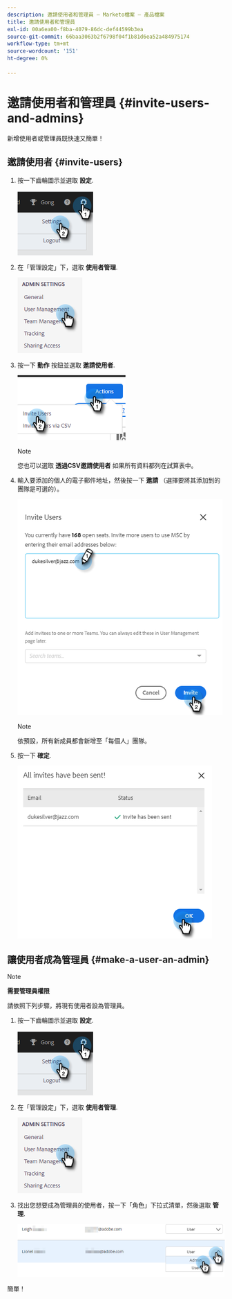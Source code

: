 ```yaml
---
description: 邀請使用者和管理員 — Marketo檔案 — 產品檔案
title: 邀請使用者和管理員
exl-id: 00a6ea00-f8ba-4079-86dc-def44599b3ea
source-git-commit: 66baa3063b2f6798f04f1b81d6ea52a484975174
workflow-type: tm+mt
source-wordcount: '151'
ht-degree: 0%

---
```


# 邀請使用者和管理員 {#invite-users-and-admins}

新增使用者或管理員既快速又簡單！

## 邀請使用者 {#invite-users}

1. 按一下齒輪圖示並選取 **設定**.

   ![](assets/invite-users-and-admins-1.png)

1. 在「管理設定」下，選取 **使用者管理**.

   ![](assets/invite-users-and-admins-2.png)

1. 按一下 **動作** 按鈕並選取 **邀請使用者**.

   ![](assets/invite-users-and-admins-3.png)

   >[!NOTE]
   >
   >您也可以選取 **透過CSV邀請使用者** 如果所有資料都列在試算表中。

1. 輸入要添加的個人的電子郵件地址，然後按一下 **邀請** （選擇要將其添加到的團隊是可選的）。

   ![](assets/invite-users-and-admins-4.png)

   >[!NOTE]
   >
   >依預設，所有新成員都會新增至「每個人」團隊。

1. 按一下 **確定**.

   ![](assets/invite-users-and-admins-5.png)

## 讓使用者成為管理員 {#make-a-user-an-admin}

>[!NOTE]
>
>**需要管理員權限**

請依照下列步驟，將現有使用者設為管理員。

1. 按一下齒輪圖示並選取 **設定**.

   ![](assets/invite-users-and-admins-6.png)

1. 在「管理設定」下，選取 **使用者管理**.

   ![](assets/invite-users-and-admins-7.png)

1. 找出您想要成為管理員的使用者，按一下「角色」下拉式清單，然後選取 **管理**.

   ![](assets/invite-users-and-admins-8.png)

簡單！
